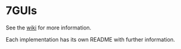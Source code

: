 7GUIs
=====

See the [wiki](https://github.com/eugenkiss/7guis/wiki) for more information.

Each implementation has its own README with further information.